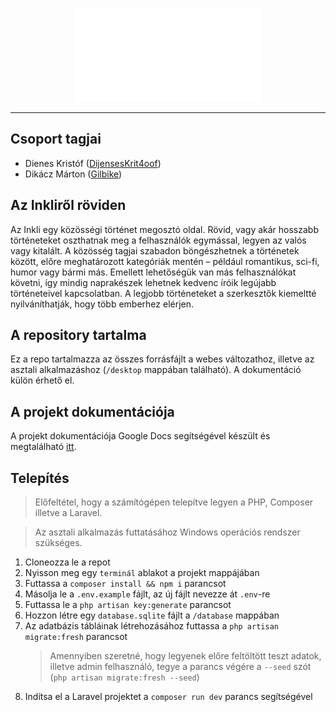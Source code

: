<p align="center"><img src="public/img/logo-full.png" width="300" alt="Laravel Logo"></a></p>

---

## Csoport tagjai

-   Dienes Kristóf ([DijensesKrit4oof](https://github.com/DijensesKrit4oof))
-   Dikácz Márton ([Gilbike](https://github.com/Gilbike))

## Az Inkliről röviden

Az Inkli egy közösségi történet megosztó oldal. Rövid, vagy akár hosszabb történeteket oszthatnak meg a felhasználók egymással, legyen az valós vagy kitalált. A közösség tagjai szabadon böngészhetnek a történetek között, előre meghatározott kategóriák mentén – például romantikus, sci-fi, humor vagy bármi más. Emellett lehetőségük van más felhasználókat követni, így mindig naprakészek lehetnek kedvenc íróik legújabb történeteivel kapcsolatban. A legjobb történeteket a szerkesztők kiemeltté nyilváníthatják, hogy több emberhez elérjen.

## A repository tartalma

Ez a repo tartalmazza az összes forrásfájlt a webes változathoz, illetve az asztali alkalmazáshoz (`/desktop` mappában található). A dokumentáció külön érhető el.

## A projekt dokumentációja

A projekt dokumentációja Google Docs segítségével készült és megtalálható [itt](https://docs.google.com/document/d/1mJK8LLfQz52960EssFrz6Fwo4r1ARw49zKwNl0FzoqM).

## Telepítés

> Előfeltétel, hogy a számítógépen telepítve legyen a PHP, Composer illetve a Laravel.

> Az asztali alkalmazás futtatásához Windows operációs rendszer szükséges.

1. Cloneozza le a repot
2. Nyisson meg egy `terminál` ablakot a projekt mappájában
3. Futtassa a `composer install && npm i` parancsot
4. Másolja le a `.env.example` fájlt, az új fájlt nevezze át `.env`-re
5. Futtassa le a `php artisan key:generate` parancsot
6. Hozzon létre egy `database.sqlite` fájlt a `/database` mappában
7. Az adatbázis tábláinak létrehozásához futtassa a `php artisan migrate:fresh` parancsot
    > Amennyiben szeretné, hogy legyenek előre feltöltött teszt adatok, illetve admin felhasználó, tegye a parancs végére a `--seed` szót (`php artisan migrate:fresh --seed`)
8. Indítsa el a Laravel projektet a `composer run dev` parancs segítségével

